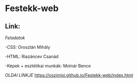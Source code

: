 # Festekk-web
Link:
---------------------------------------------------------------------------------------------------------------------------------------------------------------------------------
*Feladatok*

-CSS: Oroszlán Mihály

-HTML: Riazáncev Csanád

-Képek + esztétikai munkák: Molnár Bence
 
 *OLDAl LINKJE*
 https://oszimisi.github.io/Festekk-web/index.html
